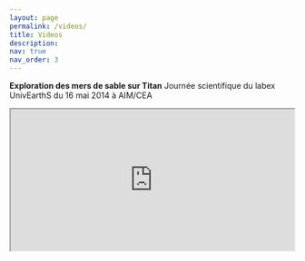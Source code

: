 ```yaml
---
layout: page
permalink: /videos/
title: Videos
description:
nav: true
nav_order: 3
---
```


<font style="color: var(--global-text-color-light)"><b>Exploration des mers de sable sur Titan</b></font>
Journée scientifique du labex UnivEarthS du 16 mai 2014 à AIM/CEA
<iframe
src="https://www.youtube.com/embed/5IJql3HQj7w?start=393" width=500 height=250>
</iframe>

